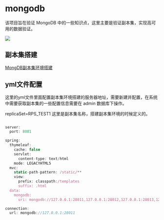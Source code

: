 # mongodb

该项目旨在验证 MongoDB 中的一些知识点，这里主要是验证副本集，实现高可用的数据验证。

<div>
<image src="https://img-blog.csdnimg.cn/1520c79d76e74d5496998ed23c17c403.png#pic_center"/>
</div>

## 副本集搭建

<a href="https://github.com/ChaFano/mongodb/wiki/MongDB%E5%89%AF%E6%9C%AC%E9%9B%86%E7%8E%AF%E5%A2%83%E6%90%AD%E5%BB%BA">MongDB副本集环境搭建</a>


## yml文件配置

这里的yml文件里面配置副本集环境搭建的服务器地址，需要新建并配置，在系统中需要获取副本集的一些配置信息需要在 admin 数据库下操作。

replicaSet=RPS_TEST1 这里是副本集名称，搭建副本集环境的时候定义的。

```javascript

server:
  port: 8081

spring:
  thymeleaf:
    cache: false
    servlet:
      content-type: text/html
    mode: LEGACYHTML5
  mvc:
    static-path-pattern: /static/**
    view:
      prefix: classpath:/templates
      suffix: .html
  data:
    mongodb:
      uri: mongodb://127.0.0.1:28011,127.0.0.1:28012,127.0.0.1:28013,127.0.0.1:28014/admin?replicaSet=RPS_TEST1&slaveOk=true&write=1&readPreference=secondaryPreferred&connectTimeoutMS=300000

connection:
  url: mongodb://127.0.0.1:28011

```



